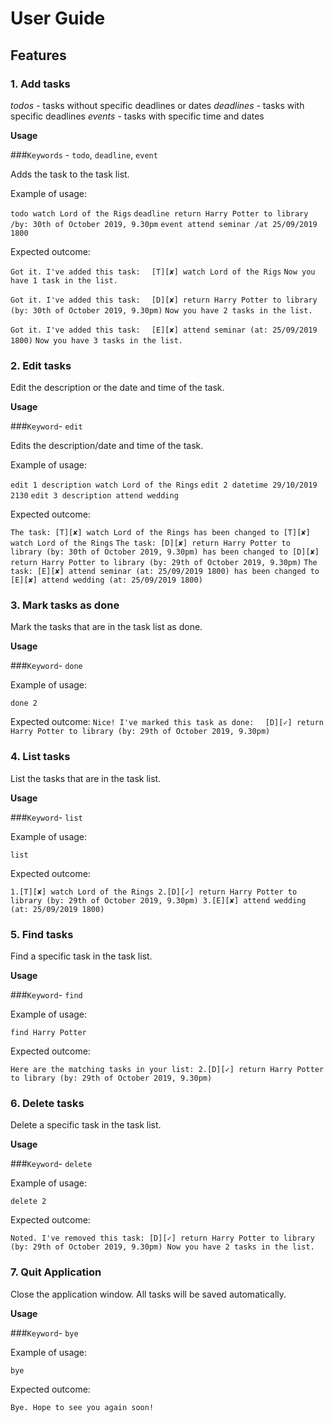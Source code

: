 # User Guide

## Features 

### **1. Add tasks**
*todos* - tasks without specific deadlines or dates
*deadlines* - tasks with specific deadlines
*events* - tasks with specific time and dates

**Usage**

###`Keywords` - `todo`, `deadline`, `event`

Adds the task to the task list.

Example of usage:

`todo watch Lord of the Rigs`
`deadline return Harry Potter to library /by: 30th of October 2019, 9.30pm`
`event attend seminar /at 25/09/2019 1800`

Expected outcome:

`Got it. I've added this task:`
`  [T][✘] watch Lord of the Rigs`
`Now you have 1 task in the list.`

`Got it. I've added this task:`
`  [D][✘] return Harry Potter to library (by: 30th of October 2019, 9.30pm)`
`Now you have 2 tasks in the list.`

`Got it. I've added this task:`
`  [E][✘] attend seminar (at: 25/09/2019 1800)`
`Now you have 3 tasks in the list.`

### **2. Edit tasks**
Edit the description or the date and time of the task.

**Usage**

###`Keyword`- `edit`

Edits the description/date and time of the task.

Example of usage:

`edit 1 description watch Lord of the Rings`
`edit 2 datetime 29/10/2019 2130`
`edit 3 description attend wedding`

Expected outcome:

`The task: [T][✘] watch Lord of the Rings has been changed to [T][✘] watch Lord of the Rings`
`The task: [D][✘] return Harry Potter to library (by: 30th of October 2019, 9.30pm) has been changed to [D][✘] return Harry Potter to library (by: 29th of October 2019, 9.30pm)`
`The task: [E][✘] attend seminar (at: 25/09/2019 1800) has been changed to [E][✘] attend wedding (at: 25/09/2019 1800)`

### **3. Mark tasks as done**

Mark the tasks that are in the task list as done.

**Usage**

###`Keyword`- `done`

Example of usage:

`done 2`

Expected outcome:
`Nice! I've marked this task as done:`
`  [D][✓] return Harry Potter to library (by: 29th of October 2019, 9.30pm)`

### **4. List tasks**

List the tasks that are in the task list.

**Usage**

###`Keyword`- `list`

Example of usage:

`list`

Expected outcome:

`1.[T][✘] watch Lord of the Rings
2.[D][✓] return Harry Potter to library (by: 29th of October 2019, 9.30pm)
3.[E][✘] attend wedding (at: 25/09/2019 1800)`

### **5. Find tasks**

Find a specific task  in the task list.

**Usage**

###`Keyword`- `find`

Example of usage:

`find Harry Potter`

Expected outcome:

`Here are the matching tasks in your list:
2.[D][✓] return Harry Potter to library (by: 29th of October 2019, 9.30pm)`

### **6. Delete tasks**

Delete a specific task  in the task list.

**Usage**

###`Keyword`- `delete`

Example of usage:

`delete 2`

Expected outcome:

`Noted. I've removed this task:
  [D][✓] return Harry Potter to library (by: 29th of October 2019, 9.30pm)
Now you have 2 tasks in the list.`

### **7. Quit Application**

Close the application window. All tasks will be saved automatically.

**Usage**

###`Keyword`- `bye`

Example of usage:

`bye`

Expected outcome:

`Bye. Hope to see you again soon!`
